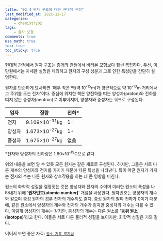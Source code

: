 ```yaml
---
title: "02.4 원자 구조에 대한 현대적 관점"
last_modified_at: 2021-12-17
categories:
    - chemistry02
tags:
    - 원자 모형
comments: true
use_math: true
toc: true
toc_sticky: true
---
```


현대적 관점에서 원자 구조는 종래의 관점에서 바라본 모형보다 훨씬 복잡하다. 우선, 이 단원에서는 자세한 설명은 제외하고 원자의 구성 성분과 그로 인한 특성만을 간단히 설명한다.

원자를 단순하게 묘사하면 '매우 작은 핵(약 10<sup>-15</sup>m)과 평균적으로 약 10<sup>-10</sup>m 거리에서 그 주위를 도는 전자'이다. 중심에 위치한 핵은 양전하를 띠는 양성자(proton)와 전하를 띠지 않는 중성자(neutron)로 이루어지며, 양성자와 중성자는 쿼크로 구성된다.

|입자|질량|전하*|
|---|---|---|
|전자|9.109×10<sup>-31</sup>kg|1-|
|양성자|1.673×10<sup>-27</sup>kg|1+|
|중성자|1.675×10<sup>-27</sup>kg|없음|\
*전자와 양성자의 전하량은 1.60×10<sup>-19</sup>C으로 같다.

위의 내용을 보면 알 수 있듯 모든 원자는 같은 재료로 구성된다. 하지만, 그들은 서로 다른 개수의 양성자와 전자를 가지기 때문에 다른 특성을 나타낸다. 특이 어떤 원자가 가지는 전자의 수는 다른 원자와 상호작용을 하는 데 큰 영향을 미친다.

원소의 화학적 성질을 결정짓는 것은 양성자와 전자의 수이며 이러한 원소의 특성을 나타내기 위해 '**원자번호(atomic number)**' 개념을 사용한다. 원자번호는 양성자의 개수와 같으며 중성 원자의 경우 전자의 개수와도 같다. 중성 원자의 알짜 전하가 0이기 때문에, 같은 원소에서 양성자의 개수와 전자의 개수가 같지만 중성자의 개수는 다를 수 있다. 이렇게 양성자의 개수는 같지만, 중성자의 개수는 다른 원소를 '**동위 원소(isotope)**'라고 한다. 이들은 서로 다른 물리적 성질을 보이지만, 화학적 성질은 거의 같다.

이어서 보면 좋은 자료: [``원소 기호 표기법``](https://chemilk02.github.io/knowplus/k-05-ElementSymbol)